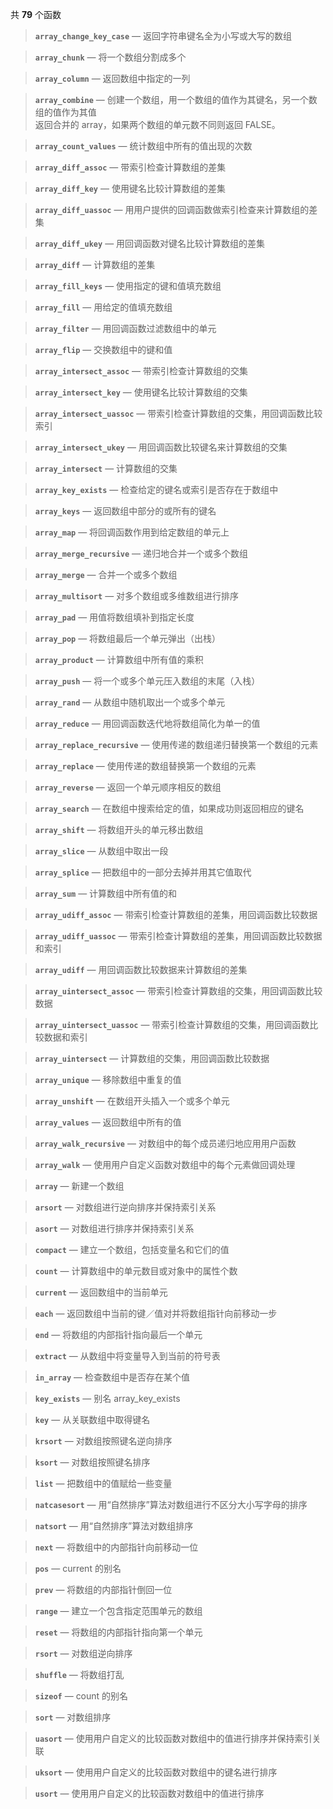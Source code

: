共 **79** 个函数



> **`array_change_key_case`** — 返回字符串键名全为小写或大写的数组


> **`array_chunk`** — 将一个数组分割成多个


> **`array_column`** — 返回数组中指定的一列


> **`array_combine`** — 创建一个数组，用一个数组的值作为其键名，另一个数组的值作为其值  
 返回合并的 array，如果两个数组的单元数不同则返回 FALSE。

> **`array_count_values`** — 统计数组中所有的值出现的次数


> **`array_diff_assoc`** — 带索引检查计算数组的差集


> **`array_diff_key`** — 使用键名比较计算数组的差集


> **`array_diff_uassoc`** — 用用户提供的回调函数做索引检查来计算数组的差集


> **`array_diff_ukey`** — 用回调函数对键名比较计算数组的差集


> **`array_diff`** — 计算数组的差集


> **`array_fill_keys`** — 使用指定的键和值填充数组


> **`array_fill`** — 用给定的值填充数组


> **`array_filter`** — 用回调函数过滤数组中的单元


> **`array_flip`** — 交换数组中的键和值


> **`array_intersect_assoc`** — 带索引检查计算数组的交集


> **`array_intersect_key`** — 使用键名比较计算数组的交集


> **`array_intersect_uassoc`** — 带索引检查计算数组的交集，用回调函数比较索引


> **`array_intersect_ukey`** — 用回调函数比较键名来计算数组的交集


> **`array_intersect`** — 计算数组的交集


> **`array_key_exists`** — 检查给定的键名或索引是否存在于数组中


> **`array_keys`** — 返回数组中部分的或所有的键名


> **`array_map`** — 将回调函数作用到给定数组的单元上


> **`array_merge_recursive`** — 递归地合并一个或多个数组


> **`array_merge`** — 合并一个或多个数组


> **`array_multisort`** — 对多个数组或多维数组进行排序


> **`array_pad`** — 用值将数组填补到指定长度


> **`array_pop`** — 将数组最后一个单元弹出（出栈）


> **`array_product`** — 计算数组中所有值的乘积


> **`array_push`** — 将一个或多个单元压入数组的末尾（入栈）


> **`array_rand`** — 从数组中随机取出一个或多个单元


> **`array_reduce`** — 用回调函数迭代地将数组简化为单一的值


> **`array_replace_recursive`** — 使用传递的数组递归替换第一个数组的元素


> **`array_replace`** — 使用传递的数组替换第一个数组的元素


> **`array_reverse`** — 返回一个单元顺序相反的数组


> **`array_search`** — 在数组中搜索给定的值，如果成功则返回相应的键名


> **`array_shift`** — 将数组开头的单元移出数组


> **`array_slice`** — 从数组中取出一段


> **`array_splice`** — 把数组中的一部分去掉并用其它值取代


> **`array_sum`** — 计算数组中所有值的和


> **`array_udiff_assoc`** — 带索引检查计算数组的差集，用回调函数比较数据


> **`array_udiff_uassoc`** — 带索引检查计算数组的差集，用回调函数比较数据和索引


> **`array_udiff`** — 用回调函数比较数据来计算数组的差集


> **`array_uintersect_assoc`** — 带索引检查计算数组的交集，用回调函数比较数据


> **`array_uintersect_uassoc`** — 带索引检查计算数组的交集，用回调函数比较数据和索引


> **`array_uintersect`** — 计算数组的交集，用回调函数比较数据


> **`array_unique`** — 移除数组中重复的值


> **`array_unshift`** — 在数组开头插入一个或多个单元


> **`array_values`** — 返回数组中所有的值


> **`array_walk_recursive`** — 对数组中的每个成员递归地应用用户函数


> **`array_walk`** — 使用用户自定义函数对数组中的每个元素做回调处理


> **`array`** — 新建一个数组


> **`arsort`** — 对数组进行逆向排序并保持索引关系


> **`asort`** — 对数组进行排序并保持索引关系


> **`compact`** — 建立一个数组，包括变量名和它们的值


> **`count`** — 计算数组中的单元数目或对象中的属性个数


> **`current`** — 返回数组中的当前单元


> **`each`** — 返回数组中当前的键／值对并将数组指针向前移动一步


> **`end`** — 将数组的内部指针指向最后一个单元


> **`extract`** — 从数组中将变量导入到当前的符号表


> **`in_array`** — 检查数组中是否存在某个值


> **`key_exists`** — 别名 array_key_exists


> **`key`** — 从关联数组中取得键名


> **`krsort`** — 对数组按照键名逆向排序


> **`ksort`** — 对数组按照键名排序


> **`list`** — 把数组中的值赋给一些变量


> **`natcasesort`** — 用“自然排序”算法对数组进行不区分大小写字母的排序


> **`natsort`** — 用“自然排序”算法对数组排序


> **`next`** — 将数组中的内部指针向前移动一位


> **`pos`** — current 的别名


> **`prev`** — 将数组的内部指针倒回一位


> **`range`** — 建立一个包含指定范围单元的数组


> **`reset`** — 将数组的内部指针指向第一个单元


> **`rsort`** — 对数组逆向排序


> **`shuffle`** — 将数组打乱


> **`sizeof`** — count 的别名


> **`sort`** — 对数组排序


> **`uasort`** — 使用用户自定义的比较函数对数组中的值进行排序并保持索引关联


> **`uksort`** — 使用用户自定义的比较函数对数组中的键名进行排序


> **`usort`** — 使用用户自定义的比较函数对数组中的值进行排序